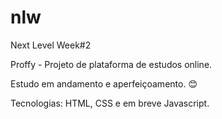# nlw
 Next Level Week#2

 Proffy - Projeto de plataforma de estudos online.

 Estudo em andamento e aperfeiçoamento. :blush:

 Tecnologias: HTML, CSS e em breve Javascript.
